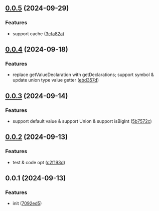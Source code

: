 ## [0.0.5](https://github.com/PengBoUESTC/type-to-value/compare/v0.0.4...v0.0.5) (2024-09-29)


### Features

* support cache ([3cfa82a](https://github.com/PengBoUESTC/type-to-value/commit/3cfa82a31b3671e6a86cc549e8853edfde048c6b))



## [0.0.4](https://github.com/PengBoUESTC/type-to-value/compare/v0.0.3...v0.0.4) (2024-09-18)


### Features

* replace getValueDeclaration with getDeclarations; support symbol & update union type value getter ([ebd357d](https://github.com/PengBoUESTC/type-to-value/commit/ebd357d5948bfb22f4daf6c8b87911053d35acdb))



## [0.0.3](https://github.com/PengBoUESTC/type-to-value/compare/v0.0.2...v0.0.3) (2024-09-14)


### Features

* support default value & support Union & support isBigInt ([5b7572c](https://github.com/PengBoUESTC/type-to-value/commit/5b7572cd9dbebc502c302c233a1155f090276f34))



## [0.0.2](https://github.com/PengBoUESTC/type-to-value/compare/v0.0.1...v0.0.2) (2024-09-13)


### Features

* test & code opt ([c2f193d](https://github.com/PengBoUESTC/type-to-value/commit/c2f193d8b3c3e11107345d670f1d15c7fa268535))



## 0.0.1 (2024-09-13)


### Features

* init ([7092ed5](https://github.com/PengBoUESTC/type-to-value/commit/7092ed53ad75ec50cc5a083d882231df28819066))



